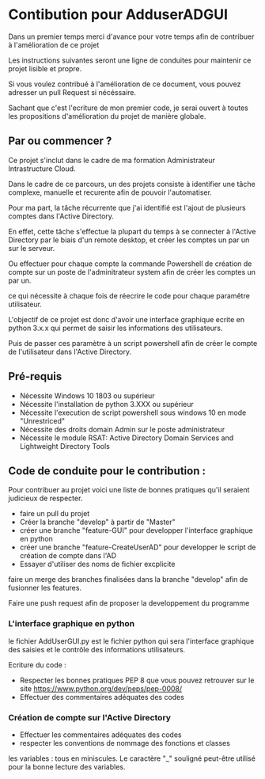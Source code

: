 # Contibution pour AdduserADGUI

Dans un premier temps merci d'avance pour votre temps afin de contribuer à l'amélioration de ce projet

Les instructions suivantes seront une ligne de conduites pour maintenir ce projet lisible et propre.

Si vous voulez contribué à l'amélioration de ce document, vous pouvez adresser un pull Request si nécéssaire.

Sachant que c'est l'ecriture de mon premier code, je serai ouvert à toutes les propositions d'amélioration du projet de manière globale.

## Par ou commencer ?

Ce projet s'inclut dans le cadre de ma formation Administrateur Intrastructure Cloud. 

Dans le cadre de ce parcours, un des projets consiste à identifier une tâche complexe, manuelle et recurente afin de pouvoir l'automatiser.

Pour ma part, la tâche récurrente que j'ai identifié est l'ajout de plusieurs comptes dans l'Active Directory.

En effet, cette tâche s'effectue la plupart du temps à se connecter à l'Active Directory par le biais d'un remote desktop,
et créer les comptes un par un sur le serveur.

Ou effectuer pour chaque compte la commande Powershell de création de compte sur un poste de l'adminitrateur system afin de créer
les comptes un par un.

ce qui nécessite à chaque fois de réecrire le code pour chaque paramêtre utilisateur.

L'objectif de ce projet est donc d'avoir une interface graphique ecrite en python 3.x.x qui permet de saisir les informations des utilisateurs.

Puis de passer ces paramètre à un script powershell afin de créer le compte de l'utilisateur dans l'Active Directory.

## Pré-requis

- Nécessite Windows 10 1803 ou supérieur
- Nécessite l'installation de python 3.XXX ou supérieur
- Nécessite l'execution de script powershell sous windows 10 en mode "Unrestriced"
- Nécessite des droits domain Admin sur le poste administrateur
- Nécessite le module RSAT: Active Directory Domain Services and Lightweight Directory Tools

## Code de conduite pour le contribution :
Pour contribuer au projet voici une liste de bonnes pratiques qu'il seraient judicieux de respecter.

- faire un pull du projet
- Créer la branche "develop" à partir de "Master"
- créer une branche "feature-GUI" pour developper l'interface graphique en python
- créer une branche "feature-CreateUserAD" pour developper le script de création de compte dans l'AD
- Essayer d'utiliser des noms de fichier excplicite

faire un merge des branches finalisées dans la branche "develop" afin de fusionner les features.

Faire une push request afin de proposer la developpement du programme

### L'interface graphique en python

le fichier AddUserGUI.py est le fichier python qui sera l'interface graphique des saisies et le contrôle des informations utilisateurs.

Ecriture du code :

- Respecter les bonnes pratiques PEP 8 que vous pouvez retrouver sur le site https://www.python.org/dev/peps/pep-0008/ 
- Effectuer des commentaires adéquates des codes

### Création de compte sur l'Active Directory

- Effectuer les commentaires adéquates des codes
- respecter les conventions de nommage des fonctions et classes

les variables : tous en miniscules. Le caractère "_" souligné peut-être utilisé pour la bonne lecture des variables.

